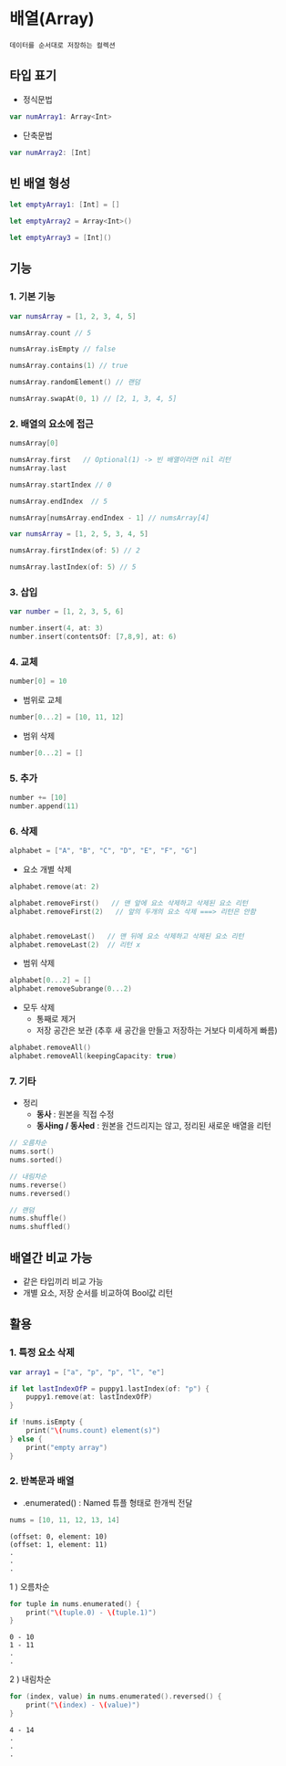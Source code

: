 # 배열(Array)
    데이터를 순서대로 저장하는 컬렉션

## 타입 표기
+ 정식문법
~~~swift
var numArray1: Array<Int>
~~~
+ 단축문법
~~~swift
var numArray2: [Int]
~~~


## 빈 배열 형성
~~~swift
let emptyArray1: [Int] = []

let emptyArray2 = Array<Int>()

let emptyArray3 = [Int]()
~~~

## 기능
### 1. 기본 기능
~~~swift
var numsArray = [1, 2, 3, 4, 5]

numsArray.count // 5

numsArray.isEmpty // false

numsArray.contains(1) // true

numsArray.randomElement() // 랜덤

numsArray.swapAt(0, 1) // [2, 1, 3, 4, 5]
~~~

### 2. 배열의 요소에 접근
~~~swift
numsArray[0]
~~~
~~~swift
numsArray.first   // Optional(1) -> 빈 배열이라면 nil 리턴
numsArray.last
~~~
~~~swift
numsArray.startIndex // 0

numsArray.endIndex  // 5

numsArray[numsArray.endIndex - 1] // numsArray[4]
~~~
~~~swift
var numsArray = [1, 2, 5, 3, 4, 5]

numsArray.firstIndex(of: 5) // 2

numsArray.lastIndex(of: 5) // 5
~~~
### 3. 삽입
~~~swift
var number = [1, 2, 3, 5, 6]

number.insert(4, at: 3)
number.insert(contentsOf: [7,8,9], at: 6)
~~~

### 4. 교체
~~~swift
number[0] = 10
~~~
+ 범위로 교체
~~~swift
number[0...2] = [10, 11, 12]
~~~
+ 범위 삭제
~~~swift
number[0...2] = []
~~~

### 5. 추가
~~~swift
number += [10]
number.append(11)
~~~

### 6. 삭제

~~~swift
alphabet = ["A", "B", "C", "D", "E", "F", "G"]
~~~
+ 요소 개별 삭제
~~~swift
alphabet.remove(at: 2) 

alphabet.removeFirst()   // 맨 앞에 요소 삭제하고 삭제된 요소 리턴 
alphabet.removeFirst(2)   // 앞의 두개의 요소 삭제 ===> 리턴은 안함


alphabet.removeLast()   // 맨 뒤에 요소 삭제하고 삭제된 요소 리턴
alphabet.removeLast(2)  // 리턴 x
~~~
+ 범위 삭제
~~~swift
alphabet[0...2] = [] 
alphabet.removeSubrange(0...2)
~~~

+ 모두 삭제
    + 통째로 제거
    + 저장 공간은 보관 (추후 새 공간을 만들고 저장하는 거보다 미세하게 빠름)
~~~swift
alphabet.removeAll()
alphabet.removeAll(keepingCapacity: true)
~~~
### 7. 기타
+ 정리
    + **동사** : 원본을 직접 수정
    + **동사ing / 동사ed** : 원본을 건드리지는 않고, 정리된 새로운 배열을 리턴
~~~swift
// 오름차순
nums.sort()   
nums.sorted() 

// 내림차순
nums.reverse()   
nums.reversed()

// 랜덤
nums.shuffle()
nums.shuffled()
~~~

## 배열간 비교 가능
+ 같은 타입끼리 비교 가능
+ 개별 요소, 저장 순서를 비교하여 Bool값 리턴

## 활용
### 1. 특정 요소 삭제 
~~~swift
var array1 = ["a", "p", "p", "l", "e"]

if let lastIndexOfP = puppy1.lastIndex(of: "p") {
    puppy1.remove(at: lastIndexOfP)
}

if !nums.isEmpty {        
    print("\(nums.count) element(s)")
} else {
    print("empty array")
}

~~~


### 2. 반복문과 배열
+ .enumerated() : Named 튜플 형태로 한개씩 전달
~~~swift
nums = [10, 11, 12, 13, 14]
~~~
    (offset: 0, element: 10)
    (offset: 1, element: 11)
    .
    .
    .
1 ) 오름차순
~~~swift
for tuple in nums.enumerated() {
    print("\(tuple.0) - \(tuple.1)")
}
~~~
    0 - 10
    1 - 11
    .
    .

2 ) 내림차순
~~~swift
for (index, value) in nums.enumerated().reversed() { 
    print("\(index) - \(value)")
}
~~~
    4 - 14
    .
    .
    .